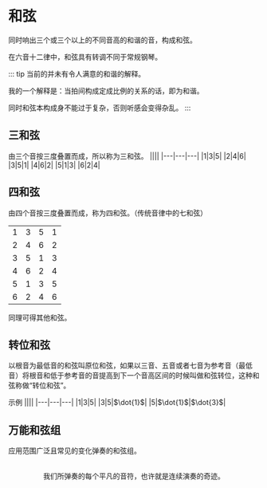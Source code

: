 # 和弦

同时响出三个或三个以上的不同音高的和谐的音，构成和弦。

在六音十二律中，和弦具有转调不同于常规钢琴。

::: tip
当前的并未有令人满意的和谐的解释。

我的一个解释是：当拍间构成定成比例的关系的话，即为和谐。

同时和弦本构成身不能过于复杂，否则听感会变得杂乱。
:::

## 三和弦

由三个音按三度叠置而成，所以称为三和弦。
||||
|---|---|---|
|$1$|$3$|$5$|
|$2$|$4$|$6$|
|$3$|$5$|$1$|
|$4$|$6$|$2$|
|$5$|$1$|$3$|
|$6$|$2$|$4$|

## 四和弦

由四个音按三度叠置而成，称为四和弦。（传统音律中的七和弦）

|||||
|---|---|---|---|
|$1$|$3$|$5$|$1$|
|$2$|$4$|$6$|$2$|
|$3$|$5$|$1$|$3$|
|$4$|$6$|$2$|$4$|
|$5$|$1$|$3$|$5$|
|$6$|$2$|$4$|$6$|


同理可得其他和弦。

## 转位和弦

以根音为最低音的和弦叫原位和弦，如果以三音、五音或者七音为参考音（最低音）将根音和低于参考音的音提高到下一个音高区间的时候叫做和弦转位，这种和弦称做“转位和弦”。

示例
||||
|---|---|---|
|$1$|$3$|$5$|
|$3$|$5$|$\dot{1}$|
|$5$|$\dot{1}$|$\dot{3}$|

## 万能和弦组

应用范围广泛且常见的变化弹奏的和弦组。

<br/>
<center class="footer">我们所弹奏的每个平凡的音符，也许就是连续演奏的奇迹。</center >